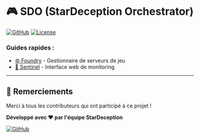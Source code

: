 # 🎮 SDO (StarDeception Orchestrator)

[![GitHub](https://img.shields.io/badge/GitHub-StarDeception%2FSDO-blue?style=flat-square&logo=github)](https://github.com/StarDeception/SDO)
[![License](https://img.shields.io/badge/License-MIT-green?style=flat-square)](LICENSE)

### Guides rapides :
- [⚙️ Foundry](Foundry/README.md) - Gestionnaire de serveurs de jeu
- [📡 Sentinel](Sentinel/README.md) - Interface web de monitoring

---

## 🌟 Remerciements

Merci à tous les contributeurs qui ont participé à ce projet !

**Développé avec ❤️ par l'équipe StarDeception**

[![GitHub](https://img.shields.io/badge/GitHub-StarDeception-blue?style=flat-square&logo=github)](https://github.com/StarDeception)
